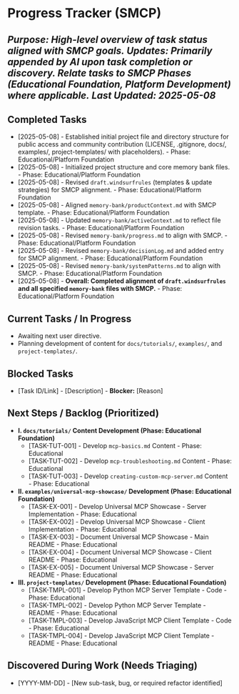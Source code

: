 # Progress Tracker (SMCP)
*Purpose: High-level overview of task status aligned with SMCP goals.*
*Updates: Primarily appended by AI upon task completion or discovery. Relate tasks to SMCP Phases (Educational Foundation, Platform Development) where applicable.*
*Last Updated: 2025-05-08*
---
## Completed Tasks
* [2025-05-08] - Established initial project file and directory structure for public access and community contribution (LICENSE, .gitignore, docs/, examples/, project-templates/ with placeholders). - Phase: Educational/Platform Foundation
* [2025-05-08] - Initialized project structure and core memory bank files. - Phase: Educational/Platform Foundation
* [2025-05-08] - Revised `draft.windsurfrules` (templates & update strategies) for SMCP alignment. - Phase: Educational/Platform Foundation
* [2025-05-08] - Aligned `memory-bank/productContext.md` with SMCP template. - Phase: Educational/Platform Foundation
* [2025-05-08] - Updated `memory-bank/activeContext.md` to reflect file revision tasks. - Phase: Educational/Platform Foundation
* [2025-05-08] - Revised `memory-bank/progress.md` to align with SMCP. - Phase: Educational/Platform Foundation
* [2025-05-08] - Revised `memory-bank/decisionLog.md` and added entry for SMCP alignment. - Phase: Educational/Platform Foundation
* [2025-05-08] - Revised `memory-bank/systemPatterns.md` to align with SMCP. - Phase: Educational/Platform Foundation
* [2025-05-08] - **Overall: Completed alignment of `draft.windsurfrules` and all specified `memory-bank` files with SMCP.** - Phase: Educational/Platform Foundation

## Current Tasks / In Progress
* Awaiting next user directive.
* Planning development of content for `docs/tutorials/`, `examples/`, and `project-templates/`.

## Blocked Tasks
* [Task ID/Link] - [Description] - **Blocker:** [Reason]

## Next Steps / Backlog (Prioritized)
*   **I. `docs/tutorials/` Content Development (Phase: Educational Foundation)**
    *   [TASK-TUT-001] - Develop `mcp-basics.md` Content - Phase: Educational
    *   [TASK-TUT-002] - Develop `mcp-troubleshooting.md` Content - Phase: Educational
    *   [TASK-TUT-003] - Develop `creating-custom-mcp-server.md` Content - Phase: Educational
*   **II. `examples/universal-mcp-showcase/` Development (Phase: Educational Foundation)**
    *   [TASK-EX-001] - Develop Universal MCP Showcase - Server Implementation - Phase: Educational
    *   [TASK-EX-002] - Develop Universal MCP Showcase - Client Implementation - Phase: Educational
    *   [TASK-EX-003] - Document Universal MCP Showcase - Main README - Phase: Educational
    *   [TASK-EX-004] - Document Universal MCP Showcase - Client README - Phase: Educational
    *   [TASK-EX-005] - Document Universal MCP Showcase - Server README - Phase: Educational
*   **III. `project-templates/` Development (Phase: Educational Foundation)**
    *   [TASK-TMPL-001] - Develop Python MCP Server Template - Code - Phase: Educational
    *   [TASK-TMPL-002] - Develop Python MCP Server Template - README - Phase: Educational
    *   [TASK-TMPL-003] - Develop JavaScript MCP Client Template - Code - Phase: Educational
    *   [TASK-TMPL-004] - Develop JavaScript MCP Client Template - README - Phase: Educational

## Discovered During Work (Needs Triaging)
* [YYYY-MM-DD] - [New sub-task, bug, or required refactor identified]
